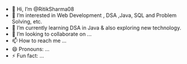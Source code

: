 - 👋 Hi, I’m @RitikSharma08
- 👀 I’m interested in Web Development , DSA ,Java, SQL and Problem Solving, etc.
- 🌱 I’m currently learning DSA in Java & also exploring new technology.
- 💞️ I’m looking to collaborate on ...
- 📫 How to reach me ...
- 😄 Pronouns: ...
- ⚡ Fun fact: ...

<!---
RitikSharma08/RitikSharma08 is a ✨ special ✨ repository because its `README.md` (this file) appears on your GitHub profile.
You can click the Preview link to take a look at your changes.
--->
